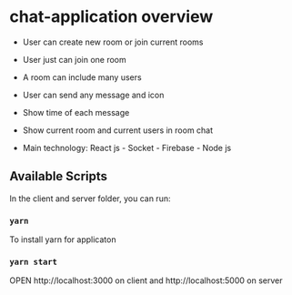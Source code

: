 # chat-application overview

- User can create new room or join current rooms
- User just can join one room
- A room can include many users
- User can send any message and icon
- Show time of each message
- Show current room and current users in room chat

- Main technology: React js - Socket - Firebase - Node js

## Available Scripts

In the client and server folder, you can run:

### `yarn`

To install yarn for applicaton

### `yarn start`

OPEN http://localhost:3000 on client and http://localhost:5000 on server
